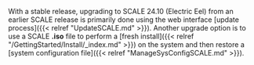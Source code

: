 &NewLine;

With a stable release, upgrading to SCALE 24.10 (Electric Eel) from an earlier SCALE release is primarily done using the web interface [update process]({{< relref "UpdateSCALE.md" >}}).
Another upgrade option is to use a SCALE **.iso** file to perform a [fresh install]({{< relref "/GettingStarted/Install/_index.md" >}}) on the system and then restore a [system configuration file]({{< relref "ManageSysConfigSCALE.md" >}}).
